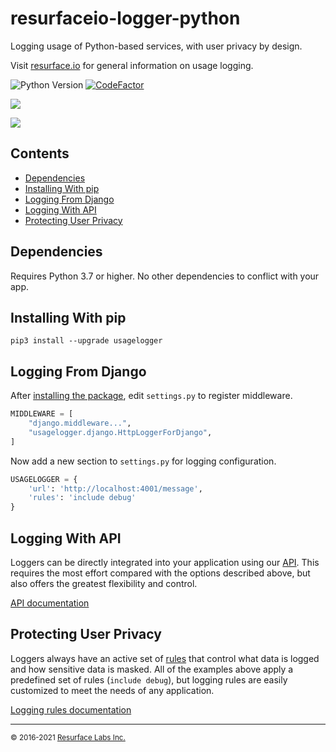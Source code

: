 # resurfaceio-logger-python

Logging usage of Python-based services, with user privacy by design.

Visit <a href="https://resurface.io">resurface.io</a> for general information on usage logging.

![Python Version](https://img.shields.io/badge/python-3.7+-blue?style=for-the-badge&logo=python)
[![CodeFactor](https://www.codefactor.io/repository/github/resurfaceio/logger-python/badge?style=for-the-badge)](https://www.codefactor.io/repository/github/resurfaceio/logger-python)

<!-- [![License](https://img.shields.io/github/license/resurfaceio/logger-python?style=for-the-badge)](https://github.com/resurfaceio/logger-python/blob/master/LICENSE.md) -->

<a href="https://github.com/resurfaceio/logger-python/blob/master/CONTRIBUTING.md" target="_blank" title="Contributions are welcome"><img src="https://img.shields.io/badge/contributions-welcome-green.svg?style=for-the-badge"></a>

<a href="https://badge.fury.io/py/usagelogger" target="_blank" title="PyPI version"><img src="https://badge.fury.io/py/usagelogger.svg"></a>

## Contents

<ul>
<li><a href="#dependencies">Dependencies</a></li>
<li><a href="#installing_with_pip">Installing With pip</a></li>
<li><a href="#logging_from_django">Logging From Django</a></li>
<li><a href="#logging_with_api">Logging With API</a></li>
<li><a href="#privacy">Protecting User Privacy</a></li>
</ul>

<a name="dependencies"/>

## Dependencies

Requires Python 3.7 or higher. No other dependencies to conflict with your app.

<a name="installing_with_pip"/>

## Installing With pip

```
pip3 install --upgrade usagelogger
```

<a name="logging_from_django"/>

## Logging From Django

After <a href="#installing_with_pip">installing the package</a>, edit `settings.py` to register middleware.

```python
MIDDLEWARE = [
    "django.middleware...",
    "usagelogger.django.HttpLoggerForDjango",
]
```

Now add a new section to `settings.py` for logging configuration.

```python
USAGELOGGER = {
    'url': 'http://localhost:4001/message',
    'rules': 'include debug'
}
```

<a name="logging_with_api"/>

## Logging With API

Loggers can be directly integrated into your application using our [API](API.md). This requires the most effort compared with
the options described above, but also offers the greatest flexibility and control.

[API documentation](API.md)

<a name="privacy"/>

## Protecting User Privacy

Loggers always have an active set of <a href="https://resurface.io/rules.html">rules</a> that control what data is logged
and how sensitive data is masked. All of the examples above apply a predefined set of rules (`include debug`),
but logging rules are easily customized to meet the needs of any application.

<a href="https://resurface.io/rules.html">Logging rules documentation</a>

---

<small>&copy; 2016-2021 <a href="https://resurface.io">Resurface Labs Inc.</a></small>
